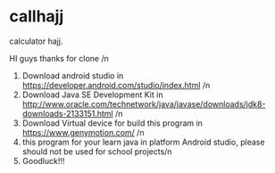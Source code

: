 # callhajj
calculator hajj.

HI guys thanks for clone /n
1. Download android studio in https://developer.android.com/studio/index.html /n
2. Download Java SE Development Kit in http://www.oracle.com/technetwork/java/javase/downloads/jdk8-downloads-2133151.html /n
3. Download Virtual device for build this program in https://www.genymotion.com/ /n
4. this program for your learn java in platform Android studio,  please should not be used for school projects/n
5. Goodluck!!!
